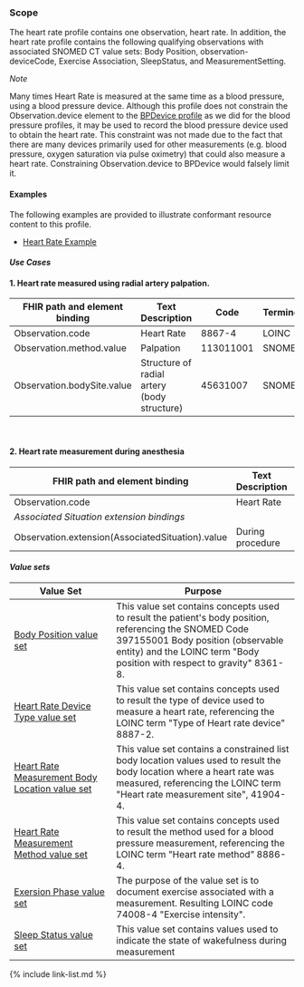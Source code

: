 ﻿### Scope

The heart rate profile contains one observation, heart rate. In addition, the heart rate profile contains the following qualifying observations with associated SNOMED CT value sets: Body Position, observation-deviceCode, Exercise Association, SleepStatus, and MeasurementSetting.

*Note*

Many times Heart Rate is measured at the same time as a blood pressure, using a blood pressure device.  Although this profile does not constrain the Observation.device element to the [BPDevice profile](StructureDefinition-BPDevice.html) as we did for the blood pressure profiles, it may be used to record the blood pressure device used to obtain the heart rate.  This constraint was not made due to the fact that there are many devices primarily used for other measurements (e.g. blood pressure, oxygen saturation via pulse oximetry) that could also measure a heart rate.  Constraining Observation.device to BPDevice would falsely limit it.

#### Examples

The following examples are provided to illustrate conformant resource content to this profile.

- [Heart Rate Example](Observation-heartRate-example.html)

#### *Use Cases*

<div>
	<h4>1.	Heart rate measured using radial artery palpation.</h4>
	<table class="grid">
		<thead>
			<tr>
			  <th width="20%">FHIR path and element binding</th>
			  <th width="40%">Text Description</th>
			  <th width="20%">Code</th>
			  <th width="20%">Terminology</th>
			</tr>
		</thead>
		<tbody>
			<tr>
			  <td>Observation.code</td>
			  <td>Heart Rate</td>
			  <td>8867-4</td>
			  <td>LOINC</td>
			</tr>
			<tr>
			  <td>Observation.method.value</td>
			  <td>Palpation</td>
			  <td>113011001</td>
			  <td>SNOMED CT</td>
			</tr>
			<tr>
			  <td>Observation.bodySite.value</td>
			  <td>Structure of radial artery (body structure)</td>
			  <td>45631007</td>
			  <td>SNOMED CT</td>
			</tr>
		</tbody>
	</table>
	<br>
	<h4>2.  Heart rate measurement during anesthesia</h4>
	<table class="grid">
		<thead>
			<tr>
			  <th width="20%">FHIR path and element binding</th>
			  <th width="40%">Text Description</th>
			  <th width="20%">Code</th>
			  <th width="20%">Terminology</th>
			</tr>
		</thead>
		<tbody>
			<tr>
			  <td>Observation.code</td>
			  <td>Heart Rate</td>
			  <td>8867-4</td>
			  <td>LOINC</td>
			</tr>
			<tr>
			  <td colspan="4"><i>Associated Situation extension bindings</i></td>
			</tr>
			<tr>
			  <td>Observation.extension(AssociatedSituation).value</td>
			  <td>During procedure</td>
			  <td>307154001</td>
			  <td>SNOMED CT</td>
			</tr>
		</tbody>
	</table>
</div>

#### *Value sets*

<div>
	<table class="grid">
		<thead>
			<tr>
			  <th width="20%">Value Set</th>
			  <th width="40%">Purpose</th>
			</tr>
		</thead>
		<tbody>
			<tr>
			  <td><a href="ValueSet-bodyPositionVS.html">Body Position value set</a></td>
			  <td>This value set contains concepts used to result the patient's body position, referencing the SNOMED Code 397155001 Body position (observable entity) and the LOINC term "Body position with respect to gravity" 8361-8.</td>
			</tr> 
			<tr>
			  <td><a href="ValueSet-heartRateMeasDeviceVS.html">Heart Rate Device Type value set</a></td>
			  <td>This value set contains concepts used to result the type of device used to measure a heart rate, referencing the LOINC term "Type of Heart rate device" 8887-2.</td>
			</tr>
			<tr>
			  <td><a href="ValueSet-heartRateMeasBodyLocationPrecoordVS.html">Heart Rate Measurement Body Location value set</a></td>
			  <td>This value set contains a constrained list body location values used to result the body location where a heart rate was measured, referencing the LOINC term "Heart rate measurement site", 41904-4.</td>
			</tr>
			<tr>
			  <td><a href="ValueSet-heartRateMeasMethodVS.html">Heart Rate Measurement Method value set</a></td>
			  <td>This value set contains concepts used to result the method used for a blood pressure measurement, referencing the LOINC term "Heart rate method” 8886-4.</td>
			</tr>
			<tr>
			  <td><a href="ValueSet-exertionPhaseVS.html">Exersion Phase value set</a></td>
			  <td>The purpose of the value set is to document exercise associated with a measurement. Resulting LOINC code 74008-4 "Exercise intensity".</td>
			</tr>
			<tr>
			  <td><a href="ValueSet-sleepStatusVS.html">Sleep Status value set</a></td>
			  <td>This value set contains values used to indicate the state of wakefulness during measurement</td>
			</tr>
		</tbody>
	</table>
</div>


{% include link-list.md %}
